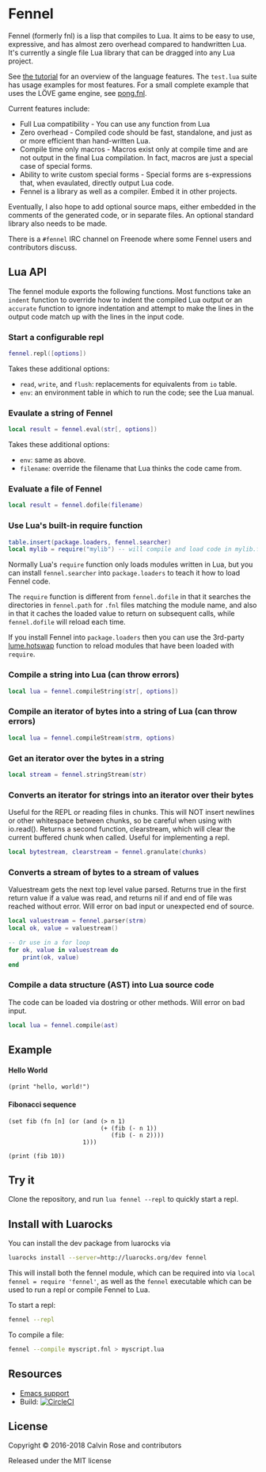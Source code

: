 # Fennel

Fennel (formerly fnl) is a lisp that compiles to Lua. It aims to be easy to use, expressive, and has almost
zero overhead compared to handwritten Lua. It's currently a single file Lua library that can
be dragged into any Lua project.

See [the tutorial](https://github.com/bakpakin/Fennel/tree/master/tutorial.md)
for an overview of the language features. The `test.lua` suite has usage
examples for most features. For a small complete example that uses the LÖVE
game engine, see [pong.fnl](https://p.hagelb.org/pong.fnl.html).

Current features include:

* Full Lua compatibility - You can use any function from Lua
* Zero overhead - Compiled code should be fast, standalone, and just as or more efficient than hand-written Lua.
* Compile time only macros - Macros exist only at compile time and are not output in the final Lua compilation. In fact,
  macros are just a special case of special forms.
* Ability to write custom special forms - Special forms are s-expressions that, when evaulated, directly output Lua code.
* Fennel is a library as well as a compiler. Embed it in other projects.

Eventually, I also hope to add optional source maps, either embedded in the comments of the generated code, or in separate files. An optional standard library also needs to be made.

There is a `#fennel` IRC channel on Freenode where some Fennel users
and contributors discuss.

## Lua API

The fennel module exports the following functions. Most functions take
an `indent` function to override how to indent the compiled Lua output
or an `accurate` function to ignore indentation and attempt to make
the lines in the output code match up with the lines in the input code.

### Start a configurable repl

```lua
fennel.repl([options])
```
Takes these additional options:

* `read`, `write`, and `flush`: replacements for equivalents from `io` table.
* `env`: an environment table in which to run the code; see the Lua manual.

### Evaulate a string of Fennel

```lua
local result = fennel.eval(str[, options])
```

Takes these additional options:

* `env`: same as above.
* `filename`: override the filename that Lua thinks the code came from.

### Evaluate a file of Fennel

```lua
local result = fennel.dofile(filename)
```

### Use Lua's built-in require function

```lua
table.insert(package.loaders, fennel.searcher)
local mylib = require("mylib") -- will compile and load code in mylib.fnl
```

Normally Lua's `require` function only loads modules written in Lua,
but you can install `fennel.searcher` into `package.loaders` to teach
it how to load Fennel code.

The `require` function is different from `fennel.dofile` in that it
searches the directories in `fennel.path` for `.fnl` files matching
the module name, and also in that it caches the loaded value to return
on subsequent calls, while `fennel.dofile` will reload each time.

If you install Fennel into `package.loaders` then you can use the
3rd-party [lume.hotswap](https://github.com/rxi/lume#lumehotswapmodname) 
function to reload modules that have been loaded with `require`.

### Compile a string into Lua (can throw errors)

```lua
local lua = fennel.compileString(str[, options])
```

### Compile an iterator of bytes into a string of Lua (can throw errors)

```lua
local lua = fennel.compileStream(strm, options)
```

### Get an iterator over the bytes in a string

```lua
local stream = fennel.stringStream(str)
```
    
### Converts an iterator for strings into an iterator over their bytes

Useful for the REPL or reading files in chunks. This will NOT insert
newlines or other whitespace between chunks, so be careful when using
with io.read().  Returns a second function, clearstream, which will
clear the current buffered chunk when called. Useful for implementing
a repl.

```lua
local bytestream, clearstream = fennel.granulate(chunks)
```
    
### Converts a stream of bytes to a stream of values

Valuestream gets the next top level value parsed.
Returns true in the first return value if a value was read, and
returns nil if and end of file was reached without error. Will error
on bad input or unexpected end of source.

```lua
local valuestream = fennel.parser(strm)
local ok, value = valuestream()

-- Or use in a for loop
for ok, value in valuestream do
    print(ok, value)
end
```

### Compile a data structure (AST) into Lua source code

The code can be loaded via dostring or other methods. Will error on bad input.

```lua
local lua = fennel.compile(ast)
```

## Example

#### Hello World
```
(print "hello, world!")
```

#### Fibonacci sequence
```
(set fib (fn [n] (or (and (> n 1)
                          (+ (fib (- n 1))
                             (fib (- n 2))))
                     1)))

(print (fib 10))
```

## Try it

Clone the repository, and run `lua fennel --repl` to quickly start a repl.

## Install with Luarocks

You can install the dev package from luarocks via
```sh
luarocks install --server=http://luarocks.org/dev fennel
``` 

This will install both the fennel module, which can be required into via `local fennel = require 'fennel'`,
as well as the `fennel` executable which can be used to run a repl or compile Fennel to Lua.

To start a repl:
```sh
fennel --repl
```

To compile a file:
```sh
fennel --compile myscript.fnl > myscript.lua
```

## Resources

* [Emacs support](https://gitlab.com/technomancy/fennel-mode)
* Build: [![CircleCI](https://circleci.com/gh/bakpakin/Fennel.svg?style=svg)](https://circleci.com/gh/bakpakin/Fennel)

## License

Copyright © 2016-2018 Calvin Rose and contributors

Released under the MIT license
